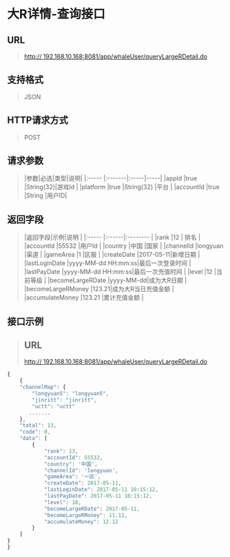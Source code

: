 # 大R详情-查询接口

## URL
> [http:// 192.168.10.168:8081/app/whaleUser/queryLargeRDetail.do](http://dataviewer.ilongyuan.com.cn/app/whaleUser/queryLargeRDetail.do)

## 支持格式
> JSON

## HTTP请求方式
> POST

## 请求参数
> |参数|必选|类型|说明|
|:-----  |:-------|:-----|-----|
|appId    |true    |String(32)|游戏Id |
|platform    |true    |String(32)   |平台 |
|accountId    |true    |String   |用户ID|

## 返回字段
> |返回字段|示例|说明            |
|:-----   |:------|:--------    |
|rank |12 |   排名        |
|accountId |55532 |用户Id   |
|country |中国 |国家 |
|channelId |longyuan |渠道   |
|gameArea |1 |区服 |
|createDate |2017-05-11|新增日期  |
|lastLoginDate |yyyy-MM-dd HH:mm:ss|最后一次登录时间 |
|lastPayDate |yyyy-MM-dd HH:mm:ss|最后一次充值时间 |
|level |12 |当前等级 |
|becomeLargeRDate |yyyy-MM-dd|成为大R日期 |
|becomeLargeRMoney |123.21|成为大R当日充值金额 |
|accumulateMoney |123.21 |累计充值金额 |


## 接口示例
> ## URL
> [http:// 192.168.10.168:8081/app/whaleUser/queryLargeRDetail.do](http://dataviewer.ilongyuan.com.cn/app/whaleUser/queryLargeRDetail.do)

``` javascript
{
    {
    "channelMap": {
        "longyuan5": "longyuan5",
        "jinritt": "jinritt",
        "uctt": "uctt"
       .......
    },
    "total": 13,
    "code": 0,
    "data": [
        {
            "rank": 13,
            "accountId": 55532,
            "country": '中国',
            "channelId": 'longyuan',
            "gameArea": '一区',
            "createDate": 2017-05-11,
            "lastLoginDate": 2017-05-11 10:15:12,
            "lastPayDate": 2017-05-11 10:15:12,
            "level": 18,
            "becomeLargeRDate": 2017-05-11,
            "becomeLargeRMoney": 11.12,
            "accumulateMoney": 12.12
        }
    ]
}
}
